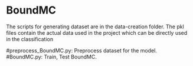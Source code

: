 # BoundMC

The scripts for generating dataset are in the data-creation folder. The pkl files contain the actual data used in the project which can be directly used in the classification

#preprocess_BoundMC.py: Preprocess dataset for the model.
#BoundMC.py: Train, Test BoundMC.
